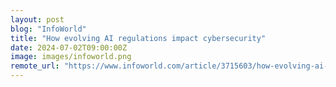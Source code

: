 ```yaml
---
layout: post
blog: "InfoWorld"
title: "How evolving AI regulations impact cybersecurity"
date: 2024-07-02T09:00:00Z
image: images/infoworld.png
remote_url: "https://www.infoworld.com/article/3715603/how-evolving-ai-regulations-impact-cybersecurity.html#tk.rss_applicationdevelopment"
---
```


